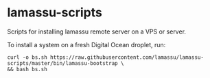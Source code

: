 lamassu-scripts
===============

Scripts for installing lamassu remote server on a VPS or server.

To install a system on a fresh Digital Ocean droplet, run:

```
curl -o bs.sh https://raw.githubusercontent.com/lamassu/lamassu-scripts/master/bin/lamassu-bootstrap \
&& bash bs.sh
```
